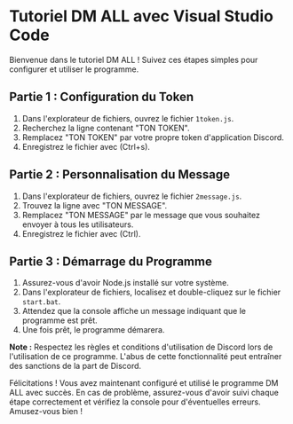 # Tutoriel DM ALL avec Visual Studio Code

Bienvenue dans le tutoriel DM ALL ! Suivez ces étapes simples pour configurer et utiliser le programme.

## Partie 1 : Configuration du Token

1. Dans l'explorateur de fichiers, ouvrez le fichier `1token.js`.
2. Recherchez la ligne contenant "TON TOKEN".
3. Remplacez "TON TOKEN" par votre propre token d'application Discord.
4. Enregistrez le fichier avec (Ctrl+s).

## Partie 2 : Personnalisation du Message

1. Dans l'explorateur de fichiers, ouvrez le fichier `2message.js`.
2. Trouvez la ligne avec "TON MESSAGE".
3. Remplacez "TON MESSAGE" par le message que vous souhaitez envoyer à tous les utilisateurs.
4. Enregistrez le fichier avec (Ctrl).

## Partie 3 : Démarrage du Programme

1. Assurez-vous d'avoir Node.js installé sur votre système.
2. Dans l'explorateur de fichiers, localisez et double-cliquez sur le fichier `start.bat`.
3. Attendez que la console affiche un message indiquant que le programme est prêt.
4. Une fois prêt, le programme démarera.

**Note :** Respectez les règles et conditions d'utilisation de Discord lors de l'utilisation de ce programme. L'abus de cette fonctionnalité peut entraîner des sanctions de la part de Discord.

Félicitations ! Vous avez maintenant configuré et utilisé le programme DM ALL avec succès. En cas de problème, assurez-vous d'avoir suivi chaque étape correctement et vérifiez la console pour d'éventuelles erreurs. Amusez-vous bien !
